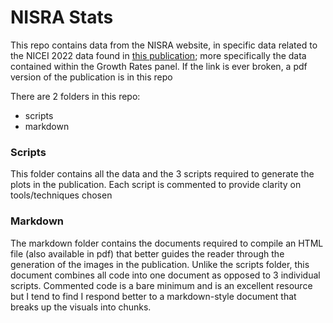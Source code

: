 # **NISRA Stats**

This repo contains data from the NISRA website, in specific data related to the NICEI 2022 data found in [this publication](https://www.nisra.gov.uk/system/files/statistics/NICEI%20Q4%202022%20factsheet.PDF); more specifically the data contained within the Growth Rates panel. If the link is ever broken, a pdf version of the publication is in this repo

There are 2 folders in this repo: 
 
 - scripts
 - markdown
 
### **Scripts**
This folder contains all the data and the 3 scripts required to generate the plots in the publication. Each script is commented to provide clarity on tools/techniques chosen
 
### **Markdown**
The markdown folder contains the documents required to compile an HTML file (also available in pdf) that better guides the reader through the generation of the images in the publication. Unlike the scripts folder, this document combines all code into one document as opposed to 3 individual scripts. Commented code is a bare minimum and is an excellent resource but I tend to find I respond better to a markdown-style document that breaks up the visuals into chunks. 
